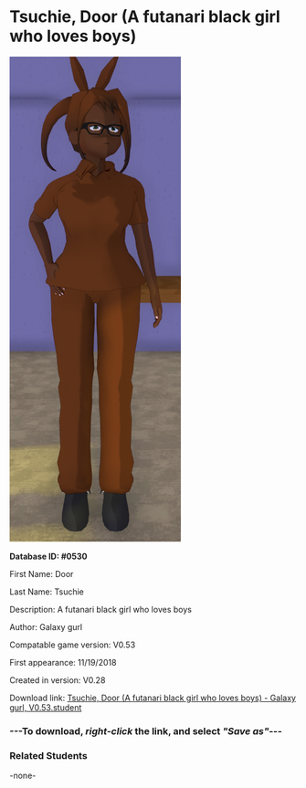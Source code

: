 # Tsuchie, Door (A futanari black girl who loves boys)

<img src="../../Files/Images/Tsuchie, Door (A futanari black girl who loves boys).png" title="Tsuchie, Door (A futanari black girl who loves boys) - Galaxy gurl, V0.53">

**Database ID: #0530**

First Name: Door

Last Name: Tsuchie

Description: A futanari black girl who loves boys

Author: Galaxy gurl

Compatable game version: V0.53

First appearance: 11/19/2018

Created in version: V0.28

Download link: <a href="https://raw.githubusercontent.com/Arbiter1223/Daigaku-Gurashi-Custom-Students/master/Files/Student%20Files/Tsuchie%2C%20Door%20(A%20futanari%20black%20girl%20who%20loves%20boys)%20-%20Galaxy%20gurl%2C%20V0.53.student">Tsuchie, Door (A futanari black girl who loves boys) - Galaxy gurl, V0.53.student</a>

### ---**To download, _right-click_ the link, and select _"Save as"_**---

### Related Students

-none-
